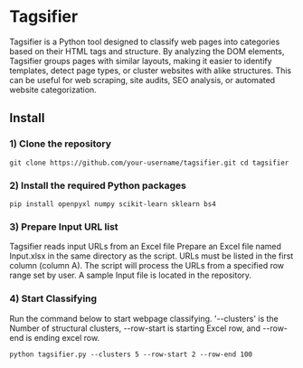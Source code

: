 # Tagsifier
Tagsifier is a Python tool designed to classify web pages into categories based on their HTML tags and structure. By analyzing the DOM elements, Tagsifier groups pages with similar layouts, making it easier to identify templates, detect page types, or cluster websites with alike structures. This can be useful for web scraping, site audits, SEO analysis, or automated website categorization.

## Install
### 1) Clone the repository
`git clone https://github.com/your-username/tagsifier.git
cd tagsifier`

### 2) Install the required Python packages
`pip install openpyxl numpy scikit-learn sklearn bs4`

### 3) Prepare Input URL list
Tagsifier reads input URLs from an Excel file Prepare an Excel file named Input.xlsx in the same directory as the script. URLs must be listed in the first column (column A). The script will process the URLs from a specified row range set by user. A sample Input file is located in the repository.

### 4) Start Classifying
Run the command below to start webpage classifying. '--clusters' is the	Number of structural clusters, --row-start	is starting Excel row, and --row-end	is ending excel row.

`python tagsifier.py --clusters 5 --row-start 2 --row-end 100`

